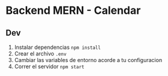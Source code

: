 # Backend MERN - Calendar 

## Dev
1. Instalar dependencias `npm install`
2. Crear el archivo `.env`
3. Cambiar las variables de entorno acorde a tu configuracion
4. Correr el servidor `npm start`